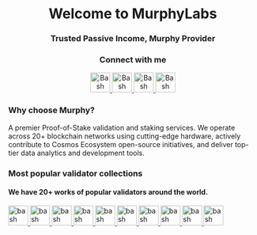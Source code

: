 <h1 align="center">Welcome to MurphyLabs</h1>
<h3 align="center">Trusted Passive Income, Murphy Provider</h3>

<h3 align="center">Connect with me</h3>
<p align="center">
  <a href="hhttps://x.com/murphy_node" target="_blank">
    <img src="https://upload.wikimedia.org/wikipedia/commons/b/b7/X_logo.jpg" alt="Bash" width="40" height="40">
    <a>   </a>
  </a>  
  <a href="https://t.me/MurphyNodeRunner" target="_blank">
    <img src="https://upload.wikimedia.org/wikipedia/commons/8/83/Telegram_2019_Logo.svg" alt="Bash" width="40" height="40">
    <a>   </a>
  </a> 
  <a href="https://www.youtube.com/@MurphyNode_Youtube1" target="_blank">
    <img src="https://upload.wikimedia.org/wikipedia/commons/e/e7/YouTube_social_white_squircle_%282024%29.svg" alt="Bash" width="40" height="40">
    <a>   </a>
  </a> 
  <a href="https://murphynode.com/" target="_blank">
    <img src="https://ugc.production.linktr.ee/75178b00-c9cf-4da3-864b-c63a371415d0_copper-8989-1.jpeg?io=true&size=thumbnail-stack-v1_0" alt="Bash" width="40" height="40">
  </a> 
</p>

<h3 align="left">Why choose Murphy?</h3>
<p align="left">
A premier Proof-of-Stake validation and staking services. We operate across 20+ blockchain networks using cutting-edge hardware, actively contribute to Cosmos Ecosystem open-source initiatives, and deliver top-tier data analytics and development tools.
</p>

<h3 align="left">Most popular validator collections</h3>
<h4 align="left">We have 20+ works of popular validators around the world.</h4>
<p align="left"> <a href="https://aura.network/" target="_blank" rel="noreferrer"> <img src="https://s3.coinmarketcap.com/static-gravity/image/a2faa19b8981440f94b5b37d7ac1cab1.png" alt="bash" width="40" height="40"/> <a>   </a>
<a href="https://www.swisstronik.com/" target="_blank" rel="noreferrer"> <img src="https://docs.swisstronik.com/~gitbook/image?url=https%3A%2F%2F3739409932-files.gitbook.io%2F%7E%2Ffiles%2Fv0%2Fb%2Fgitbook-x-prod.appspot.com%2Fo%2Fspaces%252Fvh80ue5X9nMskPC6XjLd%252Ficon%252FX6bEA7vTEnVNw3yjK6pU%252F5.png%3Falt%3Dmedia%26token%3Db4b9c13a-8c48-4d33-a478-2aee52f45b8c&width=32&dpr=4&quality=100&sign=11e3afab&sv=2" alt="bash" width="40" height="40"/> </a><a>   </a>
<a href="https://selfchain.xyz/" target="_blank" rel="noreferrer"> <img src="https://s2.coinmarketcap.com/static/img/coins/64x64/32854.png" alt="bash" width="40" height="40"/> </a><a>   </a>
<a href="https://namada.net/" target="_blank" rel="noreferrer"> <img src="https://img.cryptorank.io/coins/namada1735040641320.png" alt="bash" width="40" height="40"/> </a><a>   </a>
<a href="https://0g.ai/" target="_blank" rel="noreferrer"> <img src="https://img.cryptorank.io/coins/0_g_labs1711467106027.png" alt="bash" width="40" height="40"/> </a><a>   </a>
<a href="https://dymension.xyz/" target="_blank" rel="noreferrer"> <img src="https://img.cryptorank.io/coins/dymension1707240686361.png" alt="bash" width="40" height="40"/> </a><a>   </a>
<a href="https://www.mantrachain.io/" target="_blank" rel="noreferrer"> <img src="https://img.cryptorank.io/coins/mantra1710835985212.png" alt="bash" width="40" height="40"/> </a><a>   </a>
<a href="https://wardenprotocol.org/" target="_blank" rel="noreferrer"> <img src="https://img.cryptorank.io/coins/warden_protocol1726495564214.png" alt="bash" width="40" height="40"/> </a><a>   </a>
<a href="https://side.one/" target="_blank" rel="noreferrer"> <img src="https://img.cryptorank.io/coins/side_protocol1732627863083.png" alt="bash" width="40" height="40"/> </a><a>   </a>
<a href="https://fiammalabs.io/" target="_blank" rel="noreferrer"> <img src="https://img.cryptorank.io/coins/fiamma1725967588056.png" alt="bash" width="40" height="40"/> </a></p>
